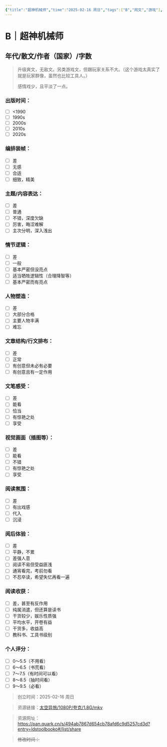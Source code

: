 ```yaml
---
{"title":"超神机械师","time":"2025-02-16 周日","tags":["B","网文","游戏"],"rating":"7.5","豆瓣":null,"dg-publish":true,"permalink":"/300 评价/B/超神机械师/","dgPassFrontmatter":true,"created":"2025-02-16T08:50:57.000+08:00","updated":"2025-02-25T17:27:16.013+08:00"}
---
```



# B｜超神机械师
## 年代/散文/作者（国家）/字数
>升级爽文，无敌文。另类游戏文，但跟玩家关系不大。（这个游戏太真实了就是玩家群像，虽然也比较工具人。）
>
>感情戏少，且平淡了一点。
### 出版时间：
- [ ] <1990
- [ ] 1990s
- [ ] 2000s
- [ ] 2010s
- [ ] 2020s
### 编排装帧：
- [ ] 差
- [ ] 无感
- [ ] 合适
- [ ] 细致，精美
### 主题/内容表达：
- [ ] 差
- [ ] 普通
- [ ] 不错，深度欠缺
- [ ] 厉害，晦涩难解
- [ ] 主次分明，深入浅出
### 情节逻辑：
- [ ] 差
- [ ] 一般
- [ ] 基本严密但没亮点
- [ ] 适当牺牲逻辑性（合理降智等）
- [ ] 基本严密而有亮点
### 人物塑造：
- [ ] 差
- [ ] 大部分合格
- [ ] 主要人物丰满
- [ ] 难忘
### 文章结构/行文排布：
- [ ] 差
- [ ] 正常
- [ ] 有创意但未必有必要
- [ ] 有创意且有一定作用
### 文笔感受：
- [ ] 差
- [ ] 能看
- [ ] 恰当
- [ ] 有惊艳之处
- [ ] 享受
### 视觉画面（插图等）：
- [ ] 差
- [ ] 能看
- [ ] 不错
- [ ] 有惊艳之处
- [ ] 享受
### 阅读氛围：
- [ ] 差
- [ ] 有出戏感
- [ ] 代入
- [ ] 沉浸
### 阅后体验：
- [ ] 差
- [ ] 平静，不累
- [ ] 差强人意
- [ ] 阅读不易但受益匪浅
- [ ] 通宵看完，考前勿看
- [ ] 不忍卒读，希望失忆再看一遍
### 阅读收获：
- [ ] 差，甚至有反作用
- [ ] 纯属消遣，但还算是读书
- [ ] 干货较少，娱乐性质强
- [ ] 平均水平，开卷有益
- [ ] 干货多，收益高
- [ ] 教科书、工具书级别
### 个人评分：
- [ ] 0～5.5（不用看）
- [ ] 6～6.5（书荒看）
- [ ] 7～7.5（有时间可以看）
- [ ] 8～8.5（抽时间看）
- [ ] 9～9.5（必看）

>创立时间：2025-02-16 周日

>资源链接：[太空异旅/1080P/夸克/1.8G/mkv](https://pan.quark.cn/s/494ab7867d654cb78afd6c9d5257cd3d?entry=ldstoolbooko#/list/share )

>资源网址：
>https://pan.quark.cn/s/494ab7867d654cb78afd6c9d5257cd3d?entry=ldstoolbooko#/list/share

>~~修改时间：~~